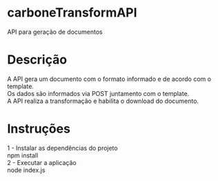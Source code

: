 # carboneTransformAPI
API para geração de documentos

# Descrição
A API gera um documento com o formato informado e de acordo com o template. 
<br> Os dados são informados via POST juntamento com o template.
<br> A API realiza a transformação e habilita o download do documento.

# Instruções
1 - Instalar as dependências do projeto
<br> npm install
<br> 2 - Executar a aplicação
<br> node index.js